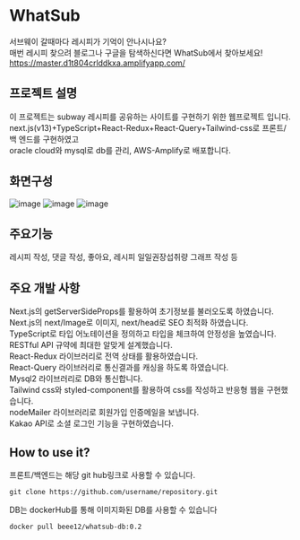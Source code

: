 # WhatSub

서브웨이 갈때마다 레시피가 기억이 안나시나요?<br/>
매번 레시피 찾으려 블로그나 구글을 탐색하신다면 WhatSub에서 찾아보세요!<br/>
https://master.d1t804crlddkxa.amplifyapp.com/<br/>

## 프로젝트 설명
이 프로젝트는 subway 레시피를 공유하는 사이트를 구현하기 위한 웹프로젝트 입니다.<br/>
next.js(v13)+TypeScript+React-Redux+React-Query+Tailwind-css로 프론트/백 엔드를 구현하였고<br/>
oracle cloud와 mysql로 db를 관리, AWS-Amplify로 배포합니다.<br/>

## 화면구성
![image](https://github.com/CAMELOMANIAC/what_sub1/assets/122772515/4e5e86b6-4ee6-42a0-85b2-9e6d1e650256)
![image](https://github.com/CAMELOMANIAC/what_sub1/assets/122772515/31c2e070-c861-4b25-b1ac-77e0909f838a)
![image](https://github.com/CAMELOMANIAC/what_sub1/assets/122772515/24a4a95a-a64b-4a3e-8e50-650f784030ea)


## 주요기능
레시피 작성, 댓글 작성, 좋아요, 레시피 일일권장섭취량 그래프 작성 등

## 주요 개발 사항
Next.js의 getServerSideProps를 활용하여 초기정보를 불러오도록 하였습니다.<br/>
Next.js의 next/Image로 이미지, next/head로 SEO 최적화 하였습니다.<br/>
TypeScript로 타입 어노테이션을 정의하고 타입을 체크하여 안정성을 높였습니다.<br/>
RESTful API 규약에 최대한 알맞게 설계했습니다.<br/>
React-Redux 라이브러리로 전역 상태를 활용하였습니다.<br/>
React-Query 라이브러리로 통신결과를 캐싱을 하도록 하였습니다.<br/>
Mysql2 라이브러리로 DB와 통신합니다.<br/>
Tailwind css와 styled-component를 활용하여 css를 작성하고 반응형 웹을 구현했습니다.<br/>
nodeMailer 라이브러리로 회원가입 인증메일을 보냅니다.<br/>
Kakao API로 소셜 로그인 기능을 구현하였습니다.<br/>

## How to use it?

프론트/백엔드는 해당 git hub링크로 사용할 수 있습니다.
```
git clone https://github.com/username/repository.git
```
DB는 dockerHub를 통해 이미지화된 DB를 사용할 수 있습니다
```
docker pull beee12/whatsub-db:0.2
```
